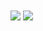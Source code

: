 
<img align="center" src="https://github-readme-stats.anuraghazra1.vercel.app/api/top-langs/?username=Exponents2K20&theme=material-palenight" />
<img align="center" src="https://github-readme-stats.anuraghazra1.vercel.app/api/top-langs/?username=anuraghazra&layout=compact&theme=material-palenight" />
